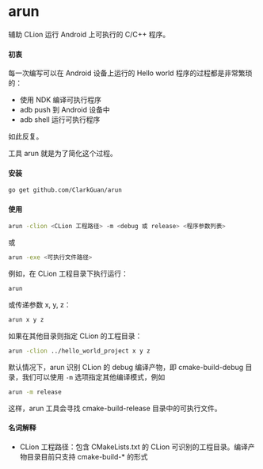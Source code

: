 # arun

辅助 CLion 运行 Android 上可执行的 C/C++ 程序。

#### 初衷

每一次编写可以在 Android 设备上运行的 Hello world 程序的过程都是非常繁琐的：

* 使用 NDK 编译可执行程序
* adb push 到 Android 设备中
* adb shell 运行可执行程序

如此反复。

工具 arun 就是为了简化这个过程。

#### 安装

```bash
go get github.com/ClarkGuan/arun
```

#### 使用

```bash
arun -clion <CLion 工程路径> -m <debug 或 release> <程序参数列表>
```

或

```bash
arun -exe <可执行文件路径>
```

例如，在 CLion 工程目录下执行运行：

```bash
arun
```

或传递参数 x, y, z：

```bash
arun x y z
```

如果在其他目录则指定 CLion 的工程目录：

```bash
arun -clion ../hello_world_project x y z
```

默认情况下，arun 识别 CLion 的 debug 编译产物，即 cmake-build-debug 目录，我们可以使用 `-m` 选项指定其他编译模式，例如

```bash
arun -m release
```

这样，arun 工具会寻找 cmake-build-release 目录中的可执行文件。

#### 名词解释

* CLion 工程路径：包含 CMakeLists.txt 的 CLion 可识别的工程目录。编译产物目录目前只支持 cmake-build-* 的形式
